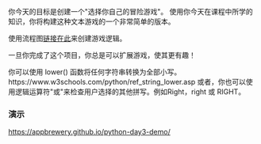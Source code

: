 你今天的目标是创建一个"选择你自己的冒险游戏"。
使用你今天在课程中所学的知识，你将构建这种文本游戏的一个非常简单的版本。

使用流程图[链接在此](https://www.draw.io/?lightbox=1&highlight=0000ff&edit=_blank&layers=1&nav=1&title=Treasure%20Island%20Conditional.drawio#Uhttps%3A%2F%2Fdrive.google.com%2Fuc%3Fid%3D1oDe4ehjWZipYRsVfeAx2HyB7LCQ8_Fvi%26export%3Ddownload)来创建游戏逻辑。

一旦你完成了这个项目，你总是可以扩展游戏，使其更有趣！

<div class="hint">
  你可以使用 lower() 函数将任何字符串转换为全部小写。
https://www.w3schools.com/python/ref_string_lower.asp
或者，你也可以使用逻辑运算符"或"来检查用户选择的其他拼写。例如Right，right 或 RIGHT。
</div>


### 演示
https://appbrewery.github.io/python-day3-demo/
